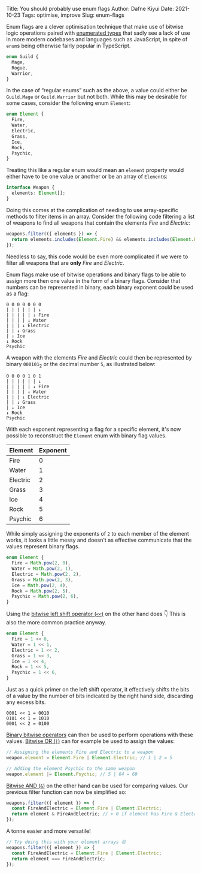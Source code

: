 Title: You should probably use enum flags
Author: Dafne Kiyui
Date: 2021-10-23
Tags: optimise, improve
Slug: enum-flags

Enum flags are a clever optimisation technique that make use of bitwise logic operations paired with [enumerated types](https://en.wikipedia.org/wiki/Enumerated_type) that sadly see a lack of use in more modern codebases and languages such as JavaScript, in spite of `enum`s being otherwise fairly popular in TypeScript.

```typescript
enum Guild {
  Mage,
  Rogue,
  Warrior,
}
```

In the case of “regular enums” such as the above, a value could either be `Guild.Mage` or `Guild.Warrior` but not both. While this may be desirable for some cases, consider the following enum `Element`:

```typescript
enum Element {
  Fire,
  Water,
  Electric,
  Grass,
  Ice,
  Rock,
  Psychic,
}
```

Treating this like a regular enum would mean an `element` property would either have to be one value or another or be an array of `Element`s:

```typescript
interface Weapon {
  elements: Element[];
}
```

Doing this comes at the complication of needing to use array-specific methods to filter items in an array. Consider the following code filtering a list of weapons to find all weapons that contain the elements *Fire* and *Electric*:

```typescript
weapons.filter(({ elements }) => {
  return elements.includes(Element.Fire) && elements.includes(Element.Electric);
});
```

Needless to say, this code would be even more complicated if we were to filter all weapons that are **only** *Fire* and *Electric*.

Enum flags make use of bitwise operations and binary flags to be able to assign more then one value in the form of a binary flags. Consider that numbers can be represented in binary, each binary exponent could be used as a flag:

```
0 0 0 0 0 0 0
| | | | | | ↓
| | | | | ↓ Fire
| | | | ↓ Water
| | | ↓ Electric
| | ↓ Grass
| ↓ Ice
↓ Rock
Psychic
```

A weapon with the elements *Fire* and *Electric* could then be represented by binary `000101`<sub>2</sub> or the decimal number `5`, as illustrated below:

```
0 0 0 0 1 0 1
| | | | | | ↓
| | | | | ↓ Fire
| | | | ↓ Water
| | | ↓ Electric
| | ↓ Grass
| ↓ Ice
↓ Rock
Psychic
```

With each exponent representing a flag for a specific element, it's now possible to reconstruct the `Element` enum with binary flag values.

| Element  | Exponent |
| -------- | -------- |
| Fire     |        0 |
| Water    |        1 |
| Electric |        2 |
| Grass    |        3 |
| Ice      |        4 |
| Rock     |        5 |
| Psychic  |        6 |

While simply assigning the exponents of `2` to each member of the element works, it looks a little messy and doesn't as effective communicate that the values represent binary flags.

```typescript
enum Element {
  Fire = Math.pow(2, 0),
  Water = Math.pow(2, 1),
  Electric = Math.pow(2, 2),
  Grass = Math.pow(2, 3),
  Ice = Math.pow(2, 4),
  Rock = Math.pow(2, 5),
  Psychic = Math.pow(2, 6),
}
```

Using the [bitwise left shift operator (`<<`)](https://developer.mozilla.org/en-US/docs/Web/JavaScript/Reference/Operators/Left_shift) on the other hand does 👇 This is also the more common practice anyway.

```typescript
enum Element {
  Fire = 1 << 0,
  Water = 1 << 1,
  Electric = 1 << 2,
  Grass = 1 << 3,
  Ice = 1 << 4,
  Rock = 1 << 5,
  Psychic = 1 << 6,
}
```

Just as a quick primer on the left shift operator, it effectively shifts the bits of a value by the number of bits indicated by the right hand side, discarding any excess bits.

```
0001 << 1 = 0010
0101 << 1 = 1010
0001 << 2 = 0100
```

[Binary bitwise operators](https://developer.mozilla.org/en-US/docs/Web/JavaScript/Reference/Operators#binary_bitwise_operators) can then be used to perform operations with these values. [Bitwise OR (`|`)](https://developer.mozilla.org/en-US/docs/Web/JavaScript/Reference/Operators/Bitwise_OR) can for example be used to assign the values:

```typescript
// Assigning the elements Fire and Electric to a weapon
weapon.element = Element.Fire | Element.Electric; // 1 | 2 = 5

// Adding the element Psychic to the same weapon
weapon.element |= Element.Psychic; // 5 | 64 = 69
```

[Bitwise AND (`&`)](https://developer.mozilla.org/en-US/docs/Web/JavaScript/Reference/Operators/Bitwise_AND) on the other hand can be used for comparing values. Our previous filter function can now be simplified so:

```typescript
weapons.filter(({ element }) => {
  const FireAndElectric = Element.Fire | Element.Electric;
  return element & FireAndElectric; // > 0 if element has Fire & Electric
});
```

A tonne easier and more versatile!

```typescript
// Try doing this with your element arrays 😉
weapons.filter(({ element }) => {
  const FireAndElectric = Element.Fire | Element.Electric;
  return element === FireAndElectric;
});
```
